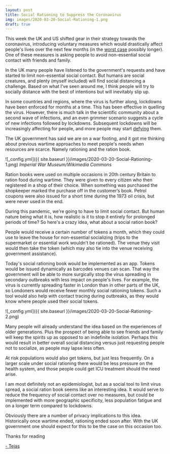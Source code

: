 ```yaml
---
layout: post
title: Social Rationing to Suppress the Coronavirus
img: images/2020-03-20-Social-Rationing-1.png
draft: true
---
```


This week the UK and US shifted gear in their strategy towards the coronavirus, 
introducing voluntary measures which would drastically affect people's lives over the next few months (in the [worst case](https://www.imperial.ac.uk/media/imperial-college/medicine/sph/ide/gida-fellowships/Imperial-College-COVID19-NPI-modelling-16-03-2020.pdf) possibly longer). One of these measures is asking people to avoid non-essential social contact with friends and family.

In the UK many people have listened to the government's requests and have started to limit non-essential social contact. 
But humans are social creatures, and plenty (myself included) will find social distancing a challenge. Based on what
I've seen around me, I think people will try to socially distance with the best of intentions but will inevitably slip up. 

In some countries and regions, where the virus is further along, lockdowns have been enforced for months at a time. 
This has been effective in quelling the virus. However, there is much talk in the scientific community about a second wave 
of infections, and an even grimmer scenario suggests a cycle of new infections followed by lockdowns. Subsequent lockdowns will be increasingly affecting for people, and more people may start [defying](https://nypost.com/2020/03/18/spanish-man-hides-in-t-rex-costume-to-avoid-coronavirus-lockdown/) them. 

The UK government has said we are on a war footing, and it got me thinking about previous wartime approaches to 
meet people's needs when resources are scarce. Namely rationing and the ration book.

![_config.yml]({{ site.baseurl }}/images/2020-03-20-Social-Rationing-1.png)
*Imperial War Museum/Wikimedia Commons*

Ration books were used on multiple occasions in 20th century Britain to ration food during wartime. They were given to every citizen who then registered in a shop of their choice.  When something was purchased the shopkeeper marked the purchase off in the customer’s book. Petrol coupons were also issued for a short time during the 1973 oil crisis, but were never used in the end.

During this pandemic, we're going to have to limit social contact. But human nature being what it is, how realistic 
is it to stop it entirely for prolonged periods of time? So here's a crazy idea, what about a social ration book?

People would receive a certain number of tokens a month, which they could use to leave the house for non-essential socializing (trips to the supermarket or essential work wouldn't be rationed). The venue they visit would then take the token (which may also tie into the venue receiving government assistance). 

Today's social rationing book would be implemented as an app. Tokens would be issued dynamically as barcodes venues can scan. That way the government will be able to more surgically stop the virus spreading in secondary outbreaks with less impact on people's lives. For example, the virus is currently spreading faster in London than in other parts of the UK, so Londoners would receive fewer monthly social rationing tokens. Such a tool would also help with contact tracing during outbreaks, as they would know where people used their social tokens.

![_config.yml]({{ site.baseurl }}/images/2020-03-20-Social-Rationing-2.png)

Many people will already understand the idea based on the experiences of older generations. 
Plus the prospect of being able to see friends and family will keep the spirits up as opposed to an indefinite isolation. Perhaps this would result in better overall social distancing versus just requesting people not to socialize, as people may lapse less often. 

At risk populations would also get tokens, but just less frequently. On a larger scale under social rationing there would be less pressure on the health system, and those people could get ICU treatment should the need arise.

I am most definitely not an epidemiologist, but as a social tool to limit virus spread, a social ration book seems like an interesting idea. It would serve to reduce the frequency of social contact over no measures, but could be implemented with more geographic specificity, less population fatigue and on a longer term compared to lockdowns.

Obviously there are a number of privacy implications to this idea. Historically once wartime ended, rationing ended soon after. With the UK government one should expect for this to be the case on this occasion too.

Thanks for reading

[- Tejas](https://synced.to/u/tej)
